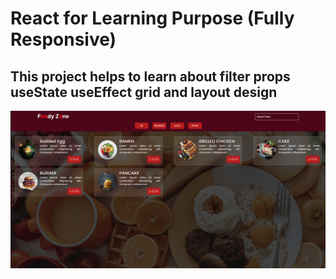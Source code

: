 # React for Learning Purpose (Fully Responsive)

## This project helps to learn about filter props useState useEffect grid and layout design

![image alt](https://github.com/Ghufran-Dev/React_10_Projects_Simple/blob/fbe095cf8c35d342a0f4f82b3a6474c89e13642d/react4/Screenshot%20from%202024-11-04%2018-05-14.png)
